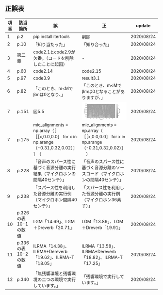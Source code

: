 ## 正誤表
|項番|該当箇所|誤|正|update|
|---|---|---|---|---|
|1|p.2| pip install itertools | 削除　|2020/08/24|
|2|p.10| 「知り当たった」|「知り合った」|2020/08/24|
|3|第二章|code2.1とcode2.9が欠番。（コードを削除したことに起因）|-|2020/08/24|
|4|p.60|code2.14|code2.15|2020/08/24|
|5|p.97|code3.9|result3.1|2020/08/24|
|6|p.82| 「このとき、m<Mでβmは0となり、」|「このとき、m<Mでβmは0となることがありますが、」|2020/08/24|
|7|p.151| 図5.5|![図5.5](fig_5_5.png)|2020/08/24|
|7|p.175| mic_alignments = np.array（［ ［［x,0.0,0.0］ for x in np.arange（-0.31,0.32,0.02）］ ］　） |  mic_alignments = np.array（ ［［x,0.0,0.0］ for x in np.arange（-0.31,0.32,0.02）］ 　）　|2020/08/24|
|8|p.228| 「音声のスパース性に基づく音源分離の実行結果（マイクロホンの間隔40センチ）」|「音声のスパース性に基づく音源分離のソースコード（マイクロホンの間隔40センチ）」|2020/08/24|
|9|p.238| 「スパース性を利用した音源分離の実行例（マイクロホン間隔40センチ）」|「スパース性を利用した音源分離の実行例（マイクロホン36素子）」|2020/08/24|
|10|p.326の表10-1の数値| LGM「14.69」、LGM＋Dreverb「20.71」|LGM「13.89」、LGM＋Dreverb「19.91」|2020/08/24|
|11|p.336の表10-2の数値| ILRMA「14.38」、ILRMA+Dereverb「19.62」、ILRMA-T「18.05」|ILRMA「13.58」、ILRMA+Dereverb「18.82」、ILRMA-T「17.25」|2020/08/24|
|12|p.340|「無残響環境と残響環境の二つの環境で実行しています。」 |「残響環境で実行しています。」|2020/08/24|




